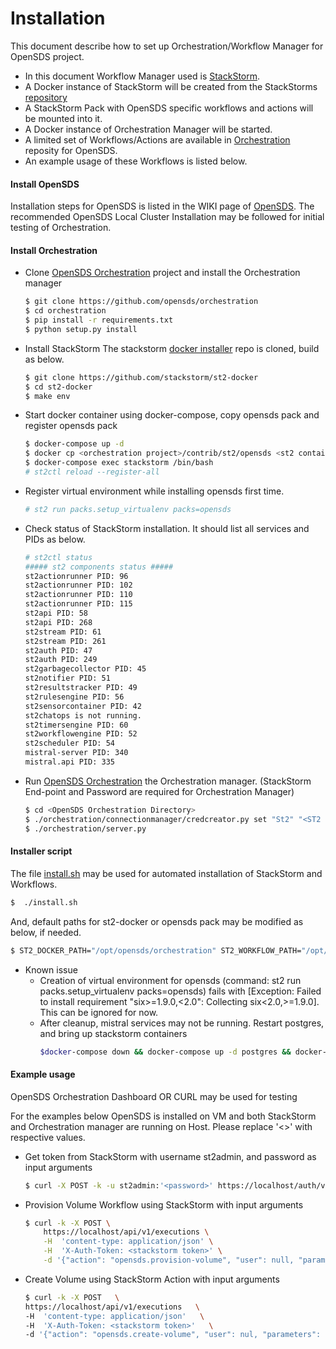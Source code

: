 # Installation

This document describe how to set up Orchestration/Workflow Manager for OpenSDS project.

* In this document Workflow Manager used is [StackStorm](https://stackstorm.com/).
* A Docker instance of StackStorm will be created from the StackStorms [repository](https://github.com/StackStorm/st2-docker)
* A StackStorm Pack with OpenSDS specific workflows and actions will be mounted into it.
* A Docker instance of Orchestration Manager will be started.
* A limited set of Workflows/Actions are available in [Orchestration](https://github.com/opensds/orchestration/tree/master/contrib/st2/opensds) reposity for OpenSDS.
* An example usage of these Workflows is listed below.

#### Install OpenSDS

Installation steps for OpenSDS is listed in the WIKI page of [OpenSDS](https://github.com/opensds/opensds/wiki).
The recommended OpenSDS Local Cluster Installation may be followed for initial testing of Orchestration.


#### Install Orchestration 
* Clone [OpenSDS Orchestration](https://github.com/opensds/orchestration)  project and install the Orchestration manager
    ```sh
    $ git clone https://github.com/opensds/orchestration
    $ cd orchestration
    $ pip install -r requirements.txt
    $ python setup.py install
    ```
* Install StackStorm
	The stackstorm [docker installer](https://github.com/StackStorm/st2-docker) repo is cloned, build as below.
    ```sh
    $ git clone https://github.com/stackstorm/st2-docker
    $ cd st2-docker
    $ make env
    ```
* Start docker container using docker-compose, copy opensds pack and register opensds pack
    ```sh
    $ docker-compose up -d
    $ docker cp <orchestration project>/contrib/st2/opensds <st2 container id>:/opt/stackstorm/packs/
	$ docker-compose exec stackstorm /bin/bash
	# st2ctl reload --register-all
    ```
* Register virtual environment while installing opensds first time.
	```sh
	# st2 run packs.setup_virtualenv packs=opensds
	```
* Check status of StackStorm installation. It should list all services and PIDs as below.
	```sh
	# st2ctl status
    ##### st2 components status #####
    st2actionrunner PID: 96
    st2actionrunner PID: 102
    st2actionrunner PID: 110
    st2actionrunner PID: 115
    st2api PID: 58
    st2api PID: 268
    st2stream PID: 61
    st2stream PID: 261
    st2auth PID: 47
    st2auth PID: 249
    st2garbagecollector PID: 45
    st2notifier PID: 51
    st2resultstracker PID: 49
    st2rulesengine PID: 56
    st2sensorcontainer PID: 42
    st2chatops is not running.
    st2timersengine PID: 60
    st2workflowengine PID: 52
    st2scheduler PID: 54
    mistral-server PID: 340
    mistral.api PID: 335
	```
* Run [OpenSDS Orchestration](https://github.com/opensds/orchestration) the Orchestration manager. (StackStorm End-point and Password are required for Orchestration Manager)
    ```sh
    $ cd <OpenSDS Orchestration Directory>
    $ ./orchestration/connectionmanager/credcreator.py set "St2" "<ST2 Endpoint IP>" "st2admin" "<ST2 Password>"
    $ ./orchestration/server.py
    ```

#### Installer script
The file [install.sh](https://github.com/opensds/orchestration/install.sh) may be used for automated installation of StackStorm and Workflows.

```sh
$  ./install.sh
```
And, default paths for st2-docker or opensds pack may be modified as below, if needed.

```sh
$ ST2_DOCKER_PATH="/opt/opensds/orchestration" ST2_WORKFLOW_PATH="/opt/opensds/orchestration/contrib/st2" ./scripts/install.sh
```

* Known issue
  * Creation of virtual environment for opensds (command: st2 run packs.setup_virtualenv packs=opensds) fails with [Exception: Failed to install requirement "six>=1.9.0,<2.0": Collecting six<2.0,>=1.9.0]. This can be ignored for now.
  * After cleanup, mistral services may not be running. Restart postgres, and bring up stackstorm containers
    ```sh
    $docker-compose down && docker-compose up -d postgres && docker-compose up -d
    ```

#### Example usage
OpenSDS Orchestration Dashboard OR CURL may be used for testing

For the examples below OpenSDS is installed on VM and both StackStorm and Orchestration manager are running on Host. Please replace '<>' with respective values.

* Get token from StackStorm with username st2admin, and password as input arguments
    ```sh
    $ curl -X POST -k -u st2admin:'<password>' https://localhost/auth/v1/tokens
    ```
* Provision Volume Workflow using StackStorm with input arguments
    ```sh
    $ curl -k -X POST \
        https://localhost/api/v1/executions \
        -H  'content-type: application/json' \
        -H  'X-Auth-Token: <stackstorm token>' \
        -d '{"action": "opensds.provision-volume", "user": null, "parameters": {"i_paddr": "<ip>", "port": "50040", "size": 1, "tenant_id": "<id>", "name": "test000", "auth_token": "<opensds token>", "host_info": {"host":"ubuntu","initiator":"iqn.1993-08.org.debian:01:437bac3717c8","ip":"<host ip>"}}}'
    ```

* Create Volume using StackStorm Action with input arguments
    ```sh
    $ curl -k -X POST   \
    https://localhost/api/v1/executions   \
    -H  'content-type: application/json'   \
    -H  'X-Auth-Token: <stackstorm token>'   \
    -d '{"action": "opensds.create-volume", "user": nul, "parameters": {"ip_addr": "<ip>", "port": "50040", "size": 1, "tenant_id": "<id>", "name": "test001", "auth_token": "<opensds token>"}}'
    ```
